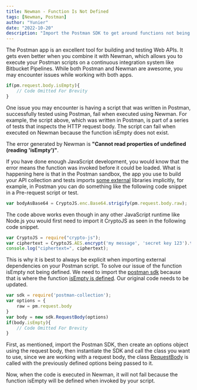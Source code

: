 ```yaml
---
title: Newman - Function Is Not Defined
tags: [Newman, Postman]
author: "Yunier"
date: "2022-10-20"
description: "Import the Postman SDK to get around functions not being defined in Newman"
---
```


The Postman app is an excellent tool for building and testing Web APIs. It gets even better when you combine it with Newman, which allows you to execute your Postman scripts on a continuous integration system like Bitbucket Pipelines. While both Postman and Newman are awesome, you may encounter issues while working with both apps.

```javascript
if(pm.request.body.isEmpty){
    // Code Omitted For Brevity
}
```

One issue you may encounter is having a script that was written in Postman, successfully tested using Postman, fail when executed using Newman. For example, the script above, which was written in Postman, is part of a series of tests that inspects the HTTP request body. The script can fail when executed on Newman because the function isEmpty does not exist. 

The error generated by Newman is **"Cannot read properties of undefined (reading 'isEmpty')"**.

If you have done enough JavaScript development, you would know that the error means the function was invoked before it could be loaded. What is happening here is that in the Postman sandbox, the app you use to build your API collection and tests imports [some external](https://learning.postman.com/docs/writing-scripts/script-references/postman-sandbox-api-reference/#using-external-libraries) libraries implicitly, for example, in Postman you can do something like the following code snippet in a Pre-request script or test.

```javascript
var bodyAsBase64 = CryptoJS.enc.Base64.strigify(pm.request.body.raw);
```

The code above works even though in any other JavaScript runtime like Node.js you would first need to import it CryptoJS as seen in the following code snippet.

```javascript
var CryptoJS = require("crypto-js");
var ciphertext = CryptoJS.AES.encrypt('my message', 'secret key 123').toString();
console.log("ciphertext=", ciphertext);
```

This is why it is best to always be explicit when importing external dependencies on your Postman script. To solve our issue of the function isEmpty not being defined. We need to import the [postman sdk](http://www.postmanlabs.com/postman-collection/) because that is where the function [isEmpty is defined](http://www.postmanlabs.com/postman-collection/RequestBody.html#isEmpty). Our original code needs to be updated.

```javascript
var sdk = require('postman-collection');
var options = {
    raw = pm.request.body
}
var body = new sdk.RequestBody(options)
if(body.isEmpty){
    // Code Omitted For Brevity
}
```

First, as mentioned, import the Postman SDK, then create an options object using the request body, then instantiate the SDK and call the class you want to use, since we are working with a request body, the class [RequestBody](http://www.postmanlabs.com/postman-collection/RequestBody.html) is called with the previously defined options being passed to it.

Now, when the code is executed in Newman, it will not fail because the function isEmpty will be defined when invoked by your script.